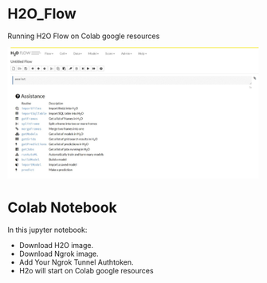 # H2O_Flow
Running H2O Flow on Colab google resources 

![H2O Flow](/flow.jpg)

# Colab Notebook
In this jupyter notebook:
- Download H2O image.
- Download Ngrok image.
- Add Your Ngrok Tunnel Authtoken.
- H2o will start on Colab google resources

